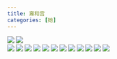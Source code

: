 ```yaml
---
title: 雍和宫
categories: [她]
---
```


![](/assets/2024/01/06/IMG_2506.jpg)
![](/assets/2024/01/06/IMG_2507.jpg)  
![](/assets/2024/01/06/IMG_2508.jpg)
![](/assets/2024/01/06/IMG_2509.jpg)
![](/assets/2024/01/06/IMG_2512.jpg)
![](/assets/2024/01/06/IMG_2513.jpg)
![](/assets/2024/01/06/IMG_2514.jpg)
![](/assets/2024/01/06/IMG_2515.jpg)
![](/assets/2024/01/06/IMG_2518.jpg)
![](/assets/2024/01/06/IMG_2519.jpg)
![](/assets/2024/01/06/IMG_2521.jpg)
![](/assets/2024/01/06/IMG_2522.jpg)
![](/assets/2024/01/06/IMG_2523.jpg)
![](/assets/2024/01/06/IMG_2524.jpg)
